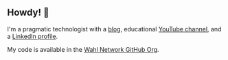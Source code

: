 ## Howdy! 👋

I'm a pragmatic technologist with a [blog](https://wahlnetwork.com/), educational [YouTube channel](https://www.youtube.com/@Wahlnetwork), and a [LinkedIn profile](https://www.linkedin.com/in/wahlchris/).

My code is available in the [Wahl Network GitHub Org](https://github.com/WahlNetwork).
